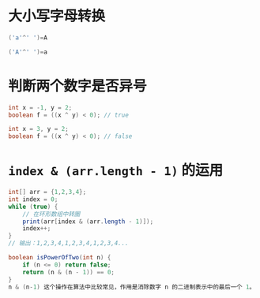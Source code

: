 # 大小写字母转换

```java
('a'^' ')=A
```

```java
('A'^' ')=a
```







# 判断两个数字是否异号

```java
int x = -1, y = 2;
boolean f = ((x ^ y) < 0); // true
```

```java
int x = 3, y = 2;
boolean f = ((x ^ y) < 0); // false
```



# `index & (arr.length - 1)` 的运用

```java
int[] arr = {1,2,3,4};
int index = 0;
while (true) {
    // 在环形数组中转圈
    print(arr[index & (arr.length - 1)]);
    index++;
}
// 输出：1,2,3,4,1,2,3,4,1,2,3,4...

```

```java
boolean isPowerOfTwo(int n) {
    if (n <= 0) return false;
    return (n & (n - 1)) == 0;
}
n & (n-1) 这个操作在算法中比较常见，作用是消除数字 n 的二进制表示中的最后一个 1。
```

